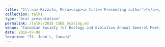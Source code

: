 ```yaml
---
title: "1\\.<u> Rizzuto, M</u><sup><a title='Presenting author'>†</a></sup>., Carbone, C., Pawar, S. **Bio-mechanical constraints on foraging reverse the scaling of activity rate among carnivores.**"
collection: talks
type: "Oral presentation"
permalink: /talks/2016_CSEE_Scaling.md
venue: "Canadian Society for Ecology and Evolution Annual General Meeting 2017"
date: 2016-07-08
location: "St. John's, Canada"
---
```

